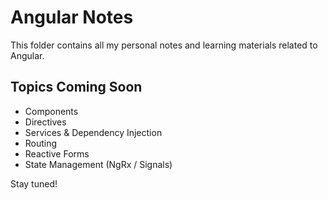 # Angular Notes

This folder contains all my personal notes and learning materials related to Angular.

## Topics Coming Soon

- Components
- Directives
- Services & Dependency Injection
- Routing
- Reactive Forms
- State Management (NgRx / Signals)

Stay tuned!
